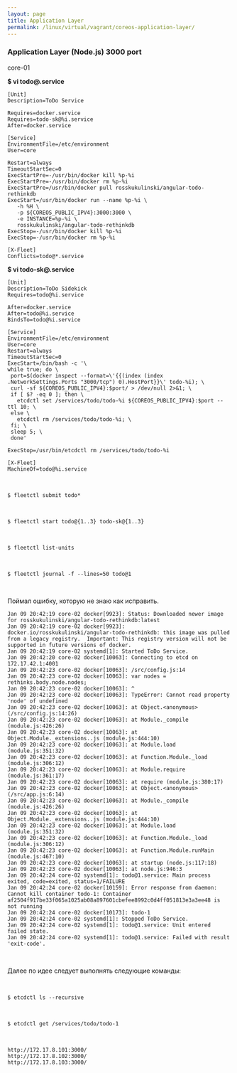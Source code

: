 ```yaml
---
layout: page
title: Application Layer
permalink: /linux/virtual/vagrant/coreos-application-layer/
---
```



### Application Layer (Node.js) 3000 port


core-01


 **$ vi todo@.service**

    [Unit]
    Description=ToDo Service

    Requires=docker.service
    Requires=todo-sk@%i.service
    After=docker.service

    [Service]
    EnvironmentFile=/etc/environment
    User=core

    Restart=always
    TimeoutStartSec=0
    ExecStartPre=-/usr/bin/docker kill %p-%i
    ExecStartPre=-/usr/bin/docker rm %p-%i
    ExecStartPre=/usr/bin/docker pull rosskukulinski/angular-todo-rethinkdb
    ExecStart=/usr/bin/docker run --name %p-%i \
       -h %H \
       -p ${COREOS_PUBLIC_IPV4}:3000:3000 \
       -e INSTANCE=%p-%i \
       rosskukulinski/angular-todo-rethinkdb
    ExecStop=-/usr/bin/docker kill %p-%i
    ExecStop=-/usr/bin/docker rm %p-%i

    [X-Fleet]
    Conflicts=todo@*.service




 **$ vi todo-sk@.service**

    [Unit]
    Description=ToDo Sidekick
    Requires=todo@%i.service

    After=docker.service
    After=todo@%i.service
    BindsTo=todo@%i.service

    [Service]
    EnvironmentFile=/etc/environment
    User=core
    Restart=always
    TimeoutStartSec=0
    ExecStart=/bin/bash -c '\
    while true; do \
     port=$(docker inspect --format=\'{{(index (index .NetworkSettings.Ports "3000/tcp") 0).HostPort}}\' todo-%i); \
     curl -sf ${COREOS_PUBLIC_IPV4}:$port/ > /dev/null 2>&1; \
     if [ $? -eq 0 ]; then \
       etcdctl set /services/todo/todo-%i ${COREOS_PUBLIC_IPV4}:$port --ttl 10; \
     else \
       etcdctl rm /services/todo/todo-%i; \
     fi; \
     sleep 5; \
     done'

    ExecStop=/usr/bin/etcdctl rm /services/todo/todo-%i

    [X-Fleet]
    MachineOf=todo@%i.service


<br/>

    $ fleetctl submit todo*

<br/>

    $ fleetctl start todo@{1..3} todo-sk@{1..3}

<br/>

    $ fleetctl list-units

<br/>

    $ fleetctl journal -f --lines=50 todo@1


<br/>

Поймал ошибку, которую не знаю как исправить.


    Jan 09 20:42:19 core-02 docker[9923]: Status: Downloaded newer image for rosskukulinski/angular-todo-rethinkdb:latest
    Jan 09 20:42:19 core-02 docker[9923]: docker.io/rosskukulinski/angular-todo-rethinkdb: this image was pulled from a legacy registry.  Important: This registry version will not be supported in future versions of docker.
    Jan 09 20:42:19 core-02 systemd[1]: Started ToDo Service.
    Jan 09 20:42:20 core-02 docker[10063]: Connecting to etcd on 172.17.42.1:4001
    Jan 09 20:42:23 core-02 docker[10063]: /src/config.js:14
    Jan 09 20:42:23 core-02 docker[10063]: var nodes = rethinks.body.node.nodes;
    Jan 09 20:42:23 core-02 docker[10063]: ^
    Jan 09 20:42:23 core-02 docker[10063]: TypeError: Cannot read property 'node' of undefined
    Jan 09 20:42:23 core-02 docker[10063]: at Object.<anonymous> (/src/config.js:14:26)
    Jan 09 20:42:23 core-02 docker[10063]: at Module._compile (module.js:426:26)
    Jan 09 20:42:23 core-02 docker[10063]: at Object.Module._extensions..js (module.js:444:10)
    Jan 09 20:42:23 core-02 docker[10063]: at Module.load (module.js:351:32)
    Jan 09 20:42:23 core-02 docker[10063]: at Function.Module._load (module.js:306:12)
    Jan 09 20:42:23 core-02 docker[10063]: at Module.require (module.js:361:17)
    Jan 09 20:42:23 core-02 docker[10063]: at require (module.js:380:17)
    Jan 09 20:42:23 core-02 docker[10063]: at Object.<anonymous> (/src/app.js:6:14)
    Jan 09 20:42:23 core-02 docker[10063]: at Module._compile (module.js:426:26)
    Jan 09 20:42:23 core-02 docker[10063]: at Object.Module._extensions..js (module.js:444:10)
    Jan 09 20:42:23 core-02 docker[10063]: at Module.load (module.js:351:32)
    Jan 09 20:42:23 core-02 docker[10063]: at Function.Module._load (module.js:306:12)
    Jan 09 20:42:23 core-02 docker[10063]: at Function.Module.runMain (module.js:467:10)
    Jan 09 20:42:23 core-02 docker[10063]: at startup (node.js:117:18)
    Jan 09 20:42:23 core-02 docker[10063]: at node.js:946:3
    Jan 09 20:42:24 core-02 systemd[1]: todo@1.service: Main process exited, code=exited, status=1/FAILURE
    Jan 09 20:42:24 core-02 docker[10159]: Error response from daemon: Cannot kill container todo-1: Container af2504f917be33f065a1025ab08a897601cbefee8992c0d4ff051813e3a3ee48 is not running
    Jan 09 20:42:24 core-02 docker[10173]: todo-1
    Jan 09 20:42:24 core-02 systemd[1]: Stopped ToDo Service.
    Jan 09 20:42:24 core-02 systemd[1]: todo@1.service: Unit entered failed state.
    Jan 09 20:42:24 core-02 systemd[1]: todo@1.service: Failed with result 'exit-code'.



<br/>

Далее по идее следует выполнять следующие команды:

<br/>

    $ etcdctl ls --recursive

<br/>

    $ etcdctl get /services/todo/todo-1

<br/>

    http://172.17.8.101:3000/
    http://172.17.8.102:3000/
    http://172.17.8.103:3000/
